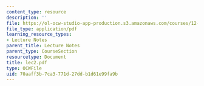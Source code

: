 ```yaml
---
content_type: resource
description: ''
file: https://ol-ocw-studio-app-production.s3.amazonaws.com/courses/12-950-atmospheric-and-oceanic-modeling-spring-2004/70aaff3b7ca3771d27ddb1d61e99fa9b_lec2.pdf
file_type: application/pdf
learning_resource_types:
- Lecture Notes
parent_title: Lecture Notes
parent_type: CourseSection
resourcetype: Document
title: lec2.pdf
type: OCWFile
uid: 70aaff3b-7ca3-771d-27dd-b1d61e99fa9b
---
```

